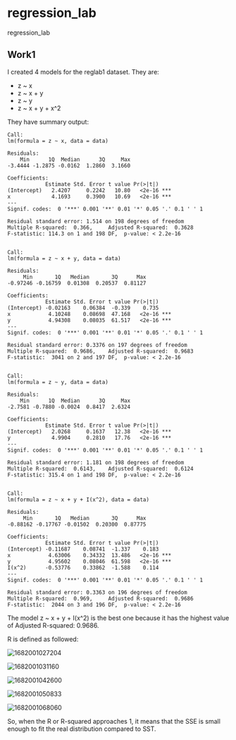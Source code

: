 # regression_lab
regression_lab

## Work1
I created 4 models for the reglab1 dataset. They are:
* z ~ x
* z ~ x + y
* z ~ y
* z ~ x + y + x^2

They have summary output:

```
Call:
lm(formula = z ~ x, data = data)

Residuals:
    Min      1Q  Median      3Q     Max
-3.4444 -1.2875 -0.0162  1.2860  3.1660

Coefficients:
            Estimate Std. Error t value Pr(>|t|)
(Intercept)   2.4207     0.2242   10.80   <2e-16 ***
x             4.1693     0.3900   10.69   <2e-16 ***
---
Signif. codes:  0 '***' 0.001 '**' 0.01 '*' 0.05 '.' 0.1 ' ' 1

Residual standard error: 1.514 on 198 degrees of freedom
Multiple R-squared:  0.366,     Adjusted R-squared:  0.3628
F-statistic: 114.3 on 1 and 198 DF,  p-value: < 2.2e-16


Call:
lm(formula = z ~ x + y, data = data)

Residuals:
     Min       1Q   Median       3Q      Max
-0.97246 -0.16759  0.01308  0.20537  0.81127

Coefficients:
            Estimate Std. Error t value Pr(>|t|)
(Intercept) -0.02163    0.06384  -0.339    0.735
x            4.10248    0.08698  47.168   <2e-16 ***
y            4.94308    0.08035  61.517   <2e-16 ***
---
Signif. codes:  0 '***' 0.001 '**' 0.01 '*' 0.05 '.' 0.1 ' ' 1

Residual standard error: 0.3376 on 197 degrees of freedom
Multiple R-squared:  0.9686,    Adjusted R-squared:  0.9683
F-statistic:  3041 on 2 and 197 DF,  p-value: < 2.2e-16


Call:
lm(formula = z ~ y, data = data)

Residuals:
    Min      1Q  Median      3Q     Max
-2.7581 -0.7880 -0.0024  0.8417  2.6324

Coefficients:
            Estimate Std. Error t value Pr(>|t|)
(Intercept)   2.0268     0.1637   12.38   <2e-16 ***
y             4.9904     0.2810   17.76   <2e-16 ***
---
Signif. codes:  0 '***' 0.001 '**' 0.01 '*' 0.05 '.' 0.1 ' ' 1

Residual standard error: 1.181 on 198 degrees of freedom
Multiple R-squared:  0.6143,    Adjusted R-squared:  0.6124
F-statistic: 315.4 on 1 and 198 DF,  p-value: < 2.2e-16


Call:
lm(formula = z ~ x + y + I(x^2), data = data)

Residuals:
     Min       1Q   Median       3Q      Max
-0.88162 -0.17767 -0.01502  0.20300  0.87775

Coefficients:
            Estimate Std. Error t value Pr(>|t|)
(Intercept) -0.11687    0.08741  -1.337    0.183
x            4.63006    0.34332  13.486   <2e-16 ***
y            4.95602    0.08046  61.598   <2e-16 ***
I(x^2)      -0.53776    0.33862  -1.588    0.114    
---
Signif. codes:  0 '***' 0.001 '**' 0.01 '*' 0.05 '.' 0.1 ' ' 1

Residual standard error: 0.3363 on 196 degrees of freedom
Multiple R-squared:  0.969,     Adjusted R-squared:  0.9686
F-statistic:  2044 on 3 and 196 DF,  p-value: < 2.2e-16
```

The model z ~ x + y + I(x^2) is the best one because it has the highest value of Adjusted R-squared: 0.9686.

R is defined as followed:

![1682001027204](https://user-images.githubusercontent.com/51303014/233399235-a3748a4c-4feb-4152-8444-24931846ea85.jpg)

![1682001031160](https://user-images.githubusercontent.com/51303014/233399262-c952f0f4-2797-44fb-a740-b0dad8eee24b.png)

![1682001042600](https://user-images.githubusercontent.com/51303014/233399278-30519f10-03c8-4950-8564-1e04511c1cde.jpg)

![1682001050833](https://user-images.githubusercontent.com/51303014/233399301-89bc6693-89cf-42cd-847e-116101514cdd.jpg)

![1682001068060](https://user-images.githubusercontent.com/51303014/233399324-1deb0cee-2e4d-4ce3-b103-0978dfae7ba1.jpg)

So, when the R or R-squared approaches 1, it means that the SSE is small enough to fit the real distribution compared to SST.


